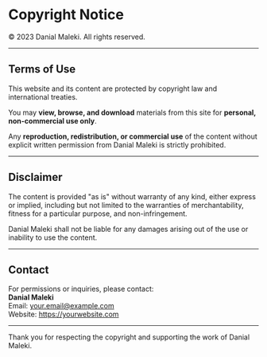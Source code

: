 # Copyright Notice

© 2023 Danial Maleki. All rights reserved.

---

## Terms of Use

This website and its content are protected by copyright law and international treaties.

You may **view, browse, and download** materials from this site for **personal, non-commercial use only**.

Any **reproduction, redistribution, or commercial use** of the content without explicit written permission from Danial Maleki is strictly prohibited.

---

## Disclaimer

The content is provided "as is" without warranty of any kind, either express or implied, including but not limited to the warranties of merchantability, fitness for a particular purpose, and non-infringement.

Danial Maleki shall not be liable for any damages arising out of the use or inability to use the content.

---

## Contact

For permissions or inquiries, please contact:  
**Danial Maleki**  
Email: your.email@example.com  
Website: https://yourwebsite.com

---

Thank you for respecting the copyright and supporting the work of Danial Maleki.
